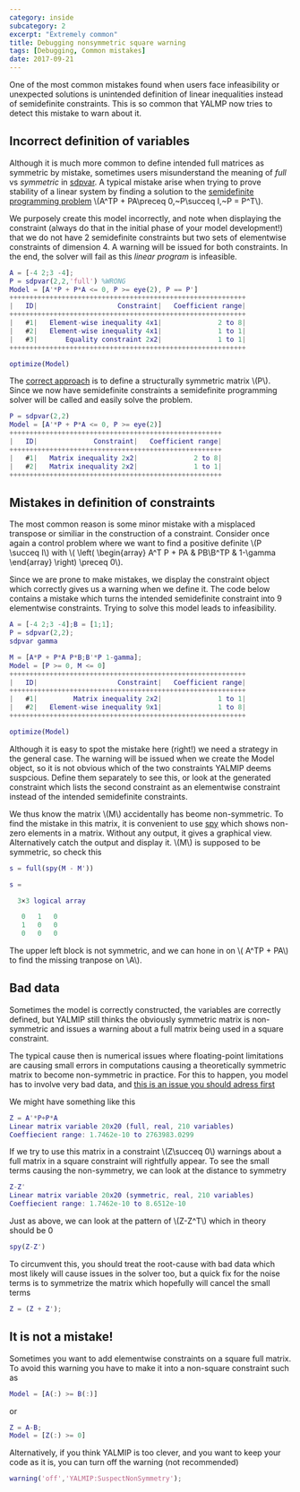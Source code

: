 ```yaml
---
category: inside
subcategory: 2
excerpt: "Extremely common"
title: Debugging nonsymmetric square warning
tags: [Debugging, Common mistakes]
date: 2017-09-21
---
```


One of the most common mistakes found when users face infeasibility or unexpected solutions is unintended definition of linear inequalities instead of semidefinite constraints. This is so common that YALMP now tries to detect this mistake to warn about it.

## Incorrect definition of variables

Although it is much more common to define intended full matrices as symmetric by mistake, sometimes users misunderstand the meaning of *full* vs *symmetric* in [sdpvar](/command/sdpvar). A typical mistake arise when trying to prove stability of a linear system by finding a solution to the [semidefinite programming problem](/tutorial/semidefiniteprogramming) \\(A^TP + PA\preceq 0,~P\\succeq I,~P = P^T\\).

We purposely create this model incorrectly, and note when displaying the constraint (always do that in the initial phase of your model development!) that we do not have 2 semidefinite constraints but two sets of elementwise constraints of dimension 4. A warning will be issued for both constraints. In the end, the solver will fail as this *linear program* is infeasible.

````matlab
A = [-4 2;3 -4];
P = sdpvar(2,2,'full') %WRONG
Model = [A'*P + P*A <= 0, P >= eye(2), P == P']
+++++++++++++++++++++++++++++++++++++++++++++++++++++++++++
|   ID|                    Constraint|   Coefficient range|
+++++++++++++++++++++++++++++++++++++++++++++++++++++++++++
|   #1|   Element-wise inequality 4x1|              2 to 8|
|   #2|   Element-wise inequality 4x1|              1 to 1|
|   #3|       Equality constraint 2x2|              1 to 1|
+++++++++++++++++++++++++++++++++++++++++++++++++++++++++++

optimize(Model)
````

The [correct approach](/tutorial/basics) is to define a structurally symmetric matrix \\(P\\). Since we now have semidefinite constraints a semidefinite programming solver will be called and easily solve the problem.

````matlab
P = sdpvar(2,2)
Model = [A'*P + P*A <= 0, P >= eye(2)]
+++++++++++++++++++++++++++++++++++++++++++++++++++++
|   ID|              Constraint|   Coefficient range|
+++++++++++++++++++++++++++++++++++++++++++++++++++++
|   #1|   Matrix inequality 2x2|              2 to 8|
|   #2|   Matrix inequality 2x2|              1 to 1|
+++++++++++++++++++++++++++++++++++++++++++++++++++++
````

## Mistakes in definition of constraints

The most common reason is some minor mistake with a misplaced transpose or similiar in the construction of a constraint. Consider once again a control problem where we want to find a positive definite \\(P \succeq I\\) with \\( \left( \begin{array} A^T P + PA & PB\\B^TP & 1-\gamma \end{array} \right) \preceq 0\\).

Since we are prone to make mistakes, we display the constraint object which correctly gives us a warning when we define it. The code below contains a mistake which turns the intended semidefinite constraint into 9 elementwise constraints. Trying to solve this model leads to infeasibility.

````matlab
A = [-4 2;3 -4];B = [1;1];
P = sdpvar(2,2);
sdpvar gamma

M = [A*P + P*A P*B;B'*P 1-gamma];
Model = [P >= 0, M <= 0]
+++++++++++++++++++++++++++++++++++++++++++++++++++++++++++
|   ID|                    Constraint|   Coefficient range|
+++++++++++++++++++++++++++++++++++++++++++++++++++++++++++
|   #1|         Matrix inequality 2x2|              1 to 1|
|   #2|   Element-wise inequality 9x1|              1 to 8|
+++++++++++++++++++++++++++++++++++++++++++++++++++++++++++

optimize(Model)
````

Although it is easy to spot the mistake here (right!) we need a strategy in the general case. The warning will be issued when we create the Model object, so it is not obvious which of the two constraints YALMIP deems suspcious. Define them separately to see this, or look at the generated constraint which lists the second constraint as an elementwise constraint instead of the intended semidefinite constraints. 

We thus know the matrix \\(M\\) accidentally has beome non-symmetric. To find the mistake in this matrix, it is convenient to use [spy](/command/spy) which shows non-zero elements in a matrix. Without any output, it gives a graphical view. Alternatively catch the output and display it. \\(M\\) is supposed to be symmetric, so check this

````matlab
s = full(spy(M - M'))

s =

  3×3 logical array

   0   1   0
   1   0   0
   0   0   0

````

The upper left block is not symmetric, and we can hone in on \\( A^TP + PA\\) to find the missing tranpose on \\A\\).


## Bad data

Sometimes the model is correctly constructed, the variables are correctly defined, but YALMIP still thinks the obviously symmetric matrix is non-symmetric and issues a warning about a full matrix being used in a square constraint.

The typical cause then is numerical issues where floating-point limitations are causing small errors in computations causing a theoretically symmetric matrix to become non-symmetric in practice. For this to happen, you model has to involve very bad data, and [this is an issue you should adress first](/inside/debuggingnumerics)

We might have something like this

````matlab
Z = A'*P+P*A
Linear matrix variable 20x20 (full, real, 210 variables)
Coeffiecient range: 1.7462e-10 to 2763983.0299
````

If we try to use this matrix in a constraint \\(Z\succeq 0\\) warnings about a full matrix in a square constraint will rightfully appear. To see the small terms causing the non-symmetry, we can look at the distance to symmetry

````matlab
Z-Z'
Linear matrix variable 20x20 (symmetric, real, 210 variables)
Coeffiecient range: 1.7462e-10 to 8.6512e-10
````

Just as above, we can look at the pattern of \\(Z-Z^T\\) which in theory should be 0

````matlab
spy(Z-Z')
````

To circumvent this, you should treat the root-cause with bad data which most likely will cause issues in the solver too, but a quick fix for the noise terms is to symmetrize the matrix which hopefully will cancel the small terms

````matlab
Z = (Z + Z');
````

## It is not a mistake!

Sometimes you want to add elementwise constraints on a square full matrix. To avoid this warning you have to make it into a non-square constraint such as

````matlab
Model = [A(:) >= B(:)]
````

or 

````matlab
Z = A-B;
Model = [Z(:) >= 0]
````

Alternatively, if you think YALMIP is too clever, and you want to keep your code as it is, you can turn off the warning (not recommended)

````matlab
warning('off','YALMIP:SuspectNonSymmetry');
````
